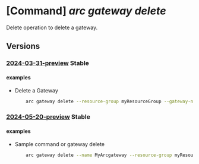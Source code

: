 # [Command] _arc gateway delete_

Delete operation to delete a gateway.

## Versions

### [2024-03-31-preview](/Resources/mgmt-plane/L3N1YnNjcmlwdGlvbnMve30vcmVzb3VyY2Vncm91cHMve30vcHJvdmlkZXJzL21pY3Jvc29mdC5oeWJyaWRjb21wdXRlL2dhdGV3YXlzL3t9/2024-03-31-preview.xml) **Stable**

<!-- mgmt-plane /subscriptions/{}/resourcegroups/{}/providers/microsoft.hybridcompute/gateways/{} 2024-03-31-preview -->

#### examples

- Delete a Gateway
    ```bash
        arc gateway delete --resource-group myResourceGroup --gateway-name {gatewayName}
    ```

### [2024-05-20-preview](/Resources/mgmt-plane/L3N1YnNjcmlwdGlvbnMve30vcmVzb3VyY2Vncm91cHMve30vcHJvdmlkZXJzL21pY3Jvc29mdC5oeWJyaWRjb21wdXRlL2dhdGV3YXlzL3t9/2024-05-20-preview.xml) **Stable**

<!-- mgmt-plane /subscriptions/{}/resourcegroups/{}/providers/microsoft.hybridcompute/gateways/{} 2024-05-20-preview -->

#### examples

- Sample command or gateway delete
    ```bash
        arc gateway delete --name MyArcgateway --resource-group myResourceGroup --subscription mySubscription
    ```
